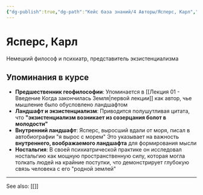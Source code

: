 ```yaml
---
{"dg-publish":true,"dg-path":"Кейс база знаний/4 Авторы/Ясперс, Карл","permalink":"/kejs-baza-znanij/4-avtory/yaspers-karl/"}
---
```


# Ясперс, Карл

Немецкий философ и психиатр, представитель экзистенциализма

## Упоминания в курсе
- **Предшественник геофилософии**: Упоминается в [[Лекция 01 - Введение Когда закончилась Земля\|первой лекции]] как автор, чье мышление было обусловлено ландшафтом
- **Ландшафт и экзистенциализм**: Приводится полушутливая цитата, что **"экзистенциализм возникает из созерцания болот в молодости"**
- **Внутренний ландшафт**: Ясперс, выросший вдали от моря, писал в автобиографии "я вырос с морем" Это указывает на важность **внутреннего, воображаемого ландшафта** для формирования мысли
- **Ностальгия**: В своей психиатрической практике он исследовал ностальгию как мощную пространственную силу, которая могла толкать людей на крайние поступки, что демонстрирует глубокую связь человека с его "родной землей"






---
See also:
[[]]
